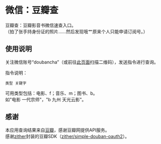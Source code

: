 微信：豆瓣查
=======

豆瓣查：豆瓣影音书微信速查入口。  
（拍了张手持身份证的照片……然后发现哦艹原来个人只能申请订阅号。）  

## 使用说明

关注微信账号“doubancha”（或前往[此页面](http://dbcha.techotaku.net/)扫描二维码），发送指令进行查询。

指令说明：  

	类型 关键字

可用类型包括：电影、f；音乐、m；图书、b。  
如"电影 一代宗师"，"b 九州 天光云影"。  

## 感谢

本应用查询结果来自[豆瓣](http://www.douban.com)，感谢豆瓣网提供API服务。  
感谢[zither](https://github.com/zither)封装的豆瓣SDK（[zither/simple-douban-oauth2](https://github.com/zither/simple-douban-oauth2)）。  
